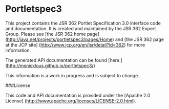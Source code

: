 Portletspec3
============

This project contains the JSR 362 Portlet Specification 3.0 interface code and
documentation. It is created and maintained by the JSR 362 Expert Group. Please
see [the JSR 362 home page] (http://java.net/projects/portletspec3/pages/Home) 
and [the JSR 362 page at the JCP site] (http://www.jcp.org/en/jsr/detail?id=362)
for more information.

The generated API documentation can be found [here.] (http://msnicklous.github.io/portletspec3/)

This information is a work in progress and is subject to change.

###License

This code and API documentation is provided under the [Apache 2.0 License] (http://www.apache.org/licenses/LICENSE-2.0.html). 
